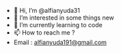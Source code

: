 - 👋 Hi, I’m @alfianyuda31
- 👀 I’m interested in some things new
- 🌱 I’m currently learning to code
- 📫 How to reach me ? 
- Email : alfianyuda191@gmail.com

<!---
alfianyuda31/alfianyuda31 is a ✨ special ✨ repository because its `README.md` (this file) appears on your GitHub profile.
You can click the Preview link to take a look at your changes.
--->
